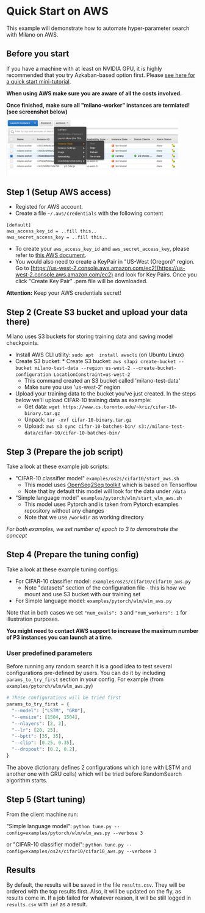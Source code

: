 # Quick Start on AWS
This example will demonstrate how to automate hyper-parameter search with Milano on AWS.

## Before you start
If you have a machine with at least on NVIDIA GPU, it is highly recommended that you try Azkaban-based option first.
Please [see here for a quick start mini-tutorial](Quick_start.md).

**When using AWS make sure you are aware of all the costs involved.**

**Once finished, make sure all "milano-worker" instances are termiated! (see screenshot below)**
<div align="left">
  <img src="aws_terminate.png" alt="milano-workers" width="450px">
  <br>
</div>

## Step 1 (Setup AWS access)
* Registed for AWS account.
* Create a file ``~/.aws/credentials`` with the following content
```
[default]
aws_access_key_id = ..fill this..
aws_secret_access_key = ..fill this..
```
* To create your `aws_access_key_id` and `aws_secret_access_key`, please refer to [this AWS document](https://docs.aws.amazon.com/general/latest/gr/managing-aws-access-keys.html).
* You would also need to create a KeyPair in "US-West (Oregon)" region. Go to [https://us-west-2.console.aws.amazon.com/ec2](https://us-west-2.console.aws.amazon.com/ec2) and 
look for Key Pairs. Once you click "Create Key Pair" .pem file will be downloaded.

**Attention:** Keep your AWS credentials secret!

## Step 2 (Create S3 bucket and upload your data there)
Milano uses S3 buckets for storing training data and saving model checkpoints.
* Install AWS CLI utility:  `sudo apt  install awscli` (on Ubuntu Linux)
* Create S3 bucket: * Create S3 bucket: `aws s3api create-bucket --bucket milano-test-data --region us-west-2 --create-bucket-configuration LocationConstraint=us-west-2`
    * This command created an S3 bucket called 'milano-test-data'
    * Make sure you use 'us-west-2' region
* Upload your training data to the bucket you've just created. In the steps below we'll upload CIFAR-10 training data as example:
    * Get data: `wget https://www.cs.toronto.edu/~kriz/cifar-10-binary.tar.gz`
    * Unpack: `tar -xvf cifar-10-binary.tar.gz`
    * Upload: `aws s3 sync cifar-10-batches-bin/ s3://milano-test-data/cifar-10/cifar-10-batches-bin/`

## Step 3 (Prepare the job script)
Take a look at these example job scripts:

* "CIFAR-10 classifier model" ``examples/os2s/cifar10/start_aws.sh``
    * This model uses [OpenSeq2Seq toolkit](https://nvidia.github.io/OpenSeq2Seq) which is based on Tensorflow
    * Note that by default this model will look for the data under ``/data``
* "Simple language model" ``examples/pytorch/wlm/start_wlm_aws.sh``
    * This model uses Pytorch and is taken from Pytorch examples repository without any changes
    * Note that we use ``/workdir`` as working directory

*For both examples, we set number of epoch to 3 to demonstrate the concept*

## Step 4 (Prepare the tuning config)
Take a look at these example tuning configs:
* For CIFAR-10 classifier model: ``examples/os2s/cifar10/cifar10_aws.py``
    * Note "datasets" section of the configuration file - this is how we mount and use S3 bucket with our training set
* For Simple language model: ``examples/pytorch/wlm/wlm_aws.py``

Note that in both cases we set `"num_evals": 3` and `"num_workers": 1` for illustration purposes.

**You might need to contact AWS support to increase the maximum number of P3 instances you can launch at a time.**

### User predefined parameters
Before running any random search it is a good idea to test several configurations pre-defined by users.
You can do it by including ``params_to_try_first`` section in your config.
For example (from `examples/pytorch/wlm/wlm_aws.py`)
```python
# These configurations will be tried first
params_to_try_first = {
  "--model": ["LSTM", "GRU"],
  "--emsize": [1504, 1504],
  "--nlayers": [2, 2],
  "--lr": [20, 25],
  "--bptt": [35, 35],
  "--clip": [0.25, 0.35],
  "--dropout": [0.2, 0.2],
}
```
The above dictionary defines 2 configurations which (one with LSTM and another one with GRU cells) which will be tried 
before RandomSearch algorithm starts.

## Step 5 (Start tuning)
From the client machine run:

"Simple language model": ``python tune.py --config=examples/pytorch/wlm/wlm_aws.py --verbose 3``

or
"CIFAR-10 classifier model": ``python tune.py --config=examples/os2s/cifar10/cifar10_aws.py --verbose 3``

## Results
By default, the results will be saved in the file ``results.csv``. They will be ordered with the top results first.
Also, it will be updated on the fly, as results come in.
If a job failed for whatever reason, it will be still logged in ``results.csv`` with ``inf`` as a result.
